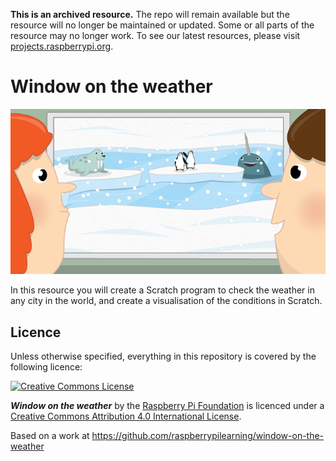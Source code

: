 **This is an archived resource.** The repo will remain available but the resource will no longer be maintained or updated. Some or all parts of the resource may no longer work. To see our latest resources, please visit [projects.raspberrypi.org](https://projects.raspberrypi.org).

# Window on the weather

![](cover.png)

In this resource you will create a Scratch program to check the weather in any city in the world, and create a visualisation of the conditions in Scratch.

## Licence

Unless otherwise specified, everything in this repository is covered by the following licence:

[![Creative Commons License](http://i.creativecommons.org/l/by-sa/4.0/88x31.png)](http://creativecommons.org/licenses/by-sa/4.0/)

***Window on the weather*** by the [Raspberry Pi Foundation](http://www.raspberrypi.org) is licenced under a [Creative Commons Attribution 4.0 International License](http://creativecommons.org/licenses/by-sa/4.0/).

Based on a work at https://github.com/raspberrypilearning/window-on-the-weather
